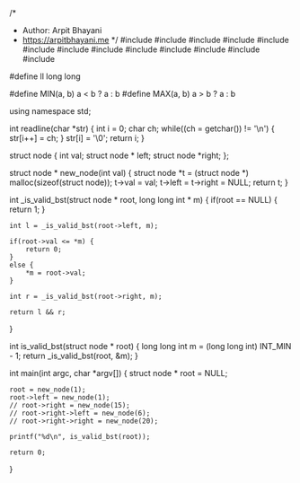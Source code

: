 /*
 *  Author: Arpit Bhayani
 *  https://arpitbhayani.me
 */
#include <cmath>
#include <cstdio>
#include <cstdlib>
#include <climits>
#include <deque>
#include <iostream>
#include <list>
#include <limits>
#include <map>
#include <queue>
#include <set>
#include <stack>
#include <vector>

#define ll long long

#define MIN(a, b) a < b ? a : b
#define MAX(a, b) a > b ? a : b

using namespace std;

int readline(char *str) {
    int i = 0;
    char ch;
    while((ch = getchar()) != '\n') {
        str[i++] = ch;
    }
    str[i] = '\0';
    return i;
}

struct node {
    int val;
    struct node * left;
    struct node *right;
};


struct node * new_node(int val) {
    struct node *t = (struct node *) malloc(sizeof(struct node));
    t->val = val;
    t->left = t->right = NULL;
    return t;
}

int _is_valid_bst(struct node * root, long long int * m) {
    if(root == NULL) {
        return 1;
    }

    int l = _is_valid_bst(root->left, m);

    if(root->val <= *m) {
        return 0;
    }
    else {
        *m = root->val;
    }

    int r = _is_valid_bst(root->right, m);

    return l && r;
}

int is_valid_bst(struct node * root) {
    long long int m = (long long int) INT_MIN - 1;
    return _is_valid_bst(root, &m);
}

int main(int argc, char *argv[]) {
    struct node * root = NULL;

    root = new_node(1);
    root->left = new_node(1);
    // root->right = new_node(15);
    // root->right->left = new_node(6);
    // root->right->right = new_node(20);

    printf("%d\n", is_valid_bst(root));

    return 0;
}
